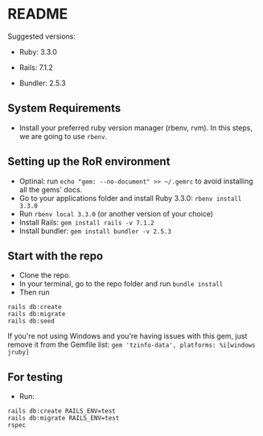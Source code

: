 # README

Suggested versions:

* Ruby: 3.3.0

* Rails: 7.1.2

* Bundler: 2.5.3

## System Requirements
- Install your preferred ruby version manager (rbenv, rvm). In this steps, we are going to use `rbenv`.

## Setting up the RoR environment
- Optinal: run `echo "gem: --no-document" >> ~/.gemrc` to avoid installing all the gems' docs.
- Go to your applications folder and install Ruby 3.3.0: `rbenv install 3.3.0`
- Run `rbenv local 3.3.0` (or another version of your choice)
- Install Rails: `gem install rails -v 7.1.2`
- Install bundler: `gem install bundler -v 2.5.3`


## Start with the repo
- Clone the repo.
- In your terminal, go to the repo folder and run `bundle install`
- Then run 
```
rails db:create
rails db:migrate
rails db:seed
```

If you're not using Windows and you're having issues with this gem, just remove it from the Gemfile list:
`gem 'tzinfo-data', platforms: %i[windows jruby]`

## For testing
- Run:
```
rails db:create RAILS_ENV=test
rails db:migrate RAILS_ENV=test
rspec
```